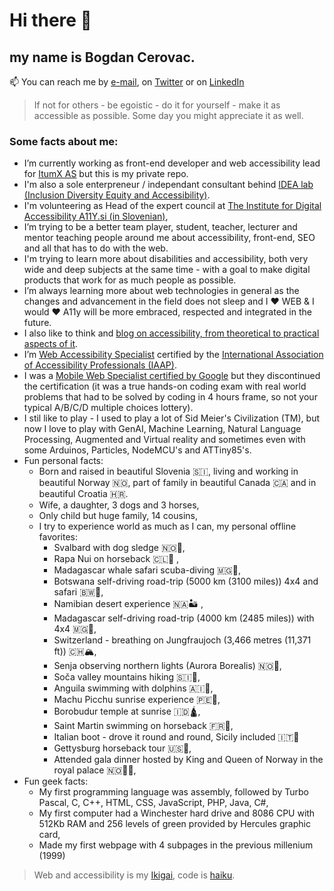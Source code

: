 # Hi there 👋

## my name is Bogdan Cerovac.

📫 You can reach me by [e-mail](mailto:bogdan.cerovac@gmail.com), on [Twitter](https://twitter.com/CerovacBogdan) or on [LinkedIn](https://www.linkedin.com/in/bogdancerovac/)

> If not for others - be egoistic - do it for yourself - make it as accessible as possible. Some day you might appreciate it as well.

### Some facts about me:

- I’m currently working as front-end developer and web accessibility lead for [ItumX AS](https://www.itumX.no) but this is my private repo.
- I'm also a sole enterpreneur / independant consultant behind [IDEA lab (Inclusion Diversity Equity and Accessibility)](https://idea-lab.no/?s=github-profile).
- I'm volunteering as Head of the expert council at [The Institute for Digital Accessibility A11Y.si (in Slovenian)](https://www.digitalnadostopnost.si/o-nas/ekipa/),
- I’m trying to be a better team player, student, teacher, lecturer and mentor teaching people around me about accessibility, front-end, SEO and all that has to do with the web.
- I'm trying to learn more about disabilities and accessibility, both very wide and deep subjects at the same time - with a goal to make digital products that work for as much people as possible.
- I’m always learning more about web technologies in general as the changes and advancement in the field does not sleep and I ❤ WEB & I would ❤ A11y will be more embraced, respected and integrated in the future.
- I also like to think and [blog on accessibility, from theoretical to practical aspects of it](https://cerovac.com/a11y/).
- I’m [Web Accessibility Specialist](https://www.credly.com/badges/a95ae4c2-04c3-4c43-9ca2-cfa3e9c676f1/) certified by the [International Association of Accessibility Professionals (IAAP)](https://www.accessibilityassociation.org/s/wascertificants).
- I was a [Mobile Web Specialist certified by Google](https://www.credential.net/c3t3qcsz?key=8e1a90868c73bd81c2c575a02cdc7a0e45db7bb3ea43e048183c8d709bef4aa0) but they discontinued the certification (it was a true hands-on coding exam with real world problems that had to be solved by coding in 4 hours frame, so not your typical A/B/C/D multiple choices lottery).
- I stil like to play - I used to play a lot of Sid Meier's Civilization (TM), but now I love to play with GenAI, Machine Learning, Natural Language Processing, Augmented and Virtual reality and sometimes even with some Arduinos, Particles, NodeMCU's and ATTiny85's.
- Fun personal facts:
    - Born and raised in beautiful Slovenia 🇸🇮, living and working in beautiful Norway 🇳🇴, part of family in beautiful Canada 🇨🇦 and in beautiful Croatia 🇭🇷.
    - Wife, a daughter, 3 dogs and 3 horses,
    - Only child but huge family, 14 cousins,
    - I try to experience world as much as I can, my personal offline favorites:
        + Svalbard with dog sledge 🇳🇴🐺,
        + Rapa Nui on horseback 🇨🇱🗿 ,
        + Madagascar whale safari scuba-diving 🇲🇬🤿,
        + Botswana self-driving road-trip (5000 km (3100 miles)) 4x4 and safari 🇧🇼🐘,
        + Namibian desert experience 🇳🇦🏜️ ,
        + Madagascar self-driving road-trip (4000 km (2485 miles)) with 4x4 🇲🇬🚙,
        + Switzerland - breathing on Jungfraujoch (3,466 metres (11,371 ft)) 🇨🇭🏔️,
        + Senja observing northern lights (Aurora Borealis) 🇳🇴🌌,
        + Soča valley mountains hiking 🇸🇮🌄,
        + Anguila swimming with dolphins  🇦🇮🐬,
        + Machu Picchu sunrise experience 🇵🇪🌄,
        + Borobudur temple at sunrise 🇮🇩🛕,
        + Saint Martin swimming on horseback 🇫🇷🐎,
        + Italian boot - drove it round and round, Sicily included 🇮🇹👢
        + Gettysburg horseback tour 🇺🇸🐎,
        + Attended gala dinner hosted by King and Queen of Norway in the royal palace 🇳🇴👑👑,
- Fun geek facts:
    - My first programming language was assembly, followed by Turbo Pascal, C, C++, HTML, CSS, JavaScript, PHP, Java, C#,
    - My first computer had a Winchester hard drive and 8086 CPU with 512Kb RAM and 256 levels of green provided by Hercules graphic card,
    - Made my first webpage with 4 subpages in the previous millenium (1999)
   

> Web and accessibility is my [Ikigai](https://en.wikipedia.org/wiki/Ikigai), code is [haiku](https://en.wikipedia.org/wiki/Haiku).

